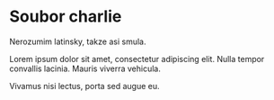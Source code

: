 Soubor charlie
==============
Nerozumim latinsky, takze asi smula.

Lorem ipsum dolor sit amet, consectetur adipiscing elit.
Nulla tempor convallis lacinia.
Mauris viverra vehicula.

Vivamus nisi lectus, porta sed augue eu.
